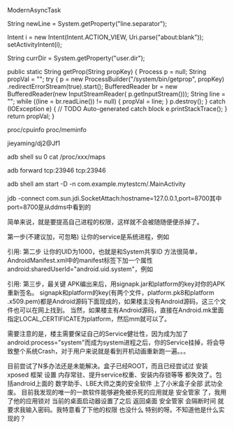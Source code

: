 ModernAsyncTask



String newLine = System.getProperty("line.separator");

Intent i = new Intent(Intent.ACTION_VIEW, Uri.parse("about:blank"));
setActivityIntent(i);

String currDir = System.getProperty("user.dir");

 public static String getProp(String propKey) {
        Process p = null;
        String propVal = "";
        try {
            p = new ProcessBuilder("/system/bin/getprop", propKey)
            .redirectErrorStream(true).start();
            BufferedReader br = new BufferedReader(new InputStreamReader(
                    p.getInputStream()));
            String line = "";
            while ((line = br.readLine()) != null) {
                propVal = line;
            }
            p.destroy();
        } catch (IOException e) {
            // TODO Auto-generated catch block
            e.printStackTrace();
        }
        return propVal;
    }
    
proc/cpuinfo
proc/meminfo

jieyaming/dj2@Jf1



adb shell su 0 cat /proc/xxx/maps

adb forward tcp:23946 tcp:23946

adb shell am start -D -n com.example.mytestcm/.MainActivity

jdb -connect com.sun.jdi.SocketAttach:hostname=127.0.0.1,port=8700其中port=8700是从ddms中看到的



简单来说，就是要提高自己进程的权限，这样就不会被随随便便杀掉了。

第一步(不建议加，可忽略)
让你的service是系统进程，例如

引用:
<service
     android:name="com.example.service.MyService"
     android:process="system" />
第二步
让你的UID为1000，也就是和System共享ID
方法很简单，AndroidManifest.xml中的manifest标签下加一个属性android:sharedUserId="android.uid.system"，例如

引用:
<manifest xmlns:android="http://schemas.android.com/apk/res/android"
    package="com.example"
    android:versionCode="1"
    android:versionName="1.0.0"
    android:sharedUserId="android.uid.system" >
第三步，最关键
APK编出来后，用signapk.jar和platform的key对你的APK重新签名。
signapk和platform的key(有两个文件，platform.pk8和platform .x509.pem)都是Android源码下面现成的，如果楼主没有Android源码，这三个文件也可以在网上找到。
当然，如果楼主有Android源码，直接在Android.mk里面指定LOCAL_CERTIFICATE为platform，然后mm就可以了。

需要注意的是，楼主需要保证自己的Service健壮性，因为成为加了android:process="system"而成为system进程之后，你的Service挂掉，将会导致整个系统Crash，对于用户来说就是看到开机动画重新跑一遍。。。 


目前尝试了N多办法还是未能解决。盒子已经ROOT，而且已经尝试过 安装 xposed 框架 设置 内存常驻、提升service权重、安装内存锁等等 都失效了。包括android上面的 数字助手、LBE大师之类的安全软件 上了小米盒子全部 武功全废。
  目前我发现的唯一的一款软件能够避免被杀死的应用就是 安全管家 了，我用了他的应用锁对 当前的桌面启动器设置了之后 返回桌面  安全管家 会隔断时间 就要求我输入密码。我特意看了下他的权限  也没什么 特别的呀。不知道他是什么实现的？